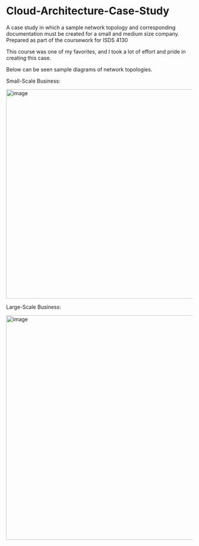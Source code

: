 # Cloud-Architecture-Case-Study
A case study in which a sample network topology and corresponding documentation must be created for a small and medium size company. Prepared as part of the coursework for ISDS 4130

This course was one of my favorites, and I took a lot of effort and pride in creating this case.

Below can be seen sample diagrams of network topologies.

Small-Scale Business:

<img width="563" alt="image" src="https://github.com/aaltam6/Cloud-Architecture-Case-Study/assets/87050733/b47e883f-c89b-4e17-bc0f-a1c059acdaa6">

Large-Scale Business:

<img width="604" alt="image" src="https://github.com/aaltam6/Cloud-Architecture-Case-Study/assets/87050733/44c03c7c-7e30-44c1-b7d6-5be6023a5298">
